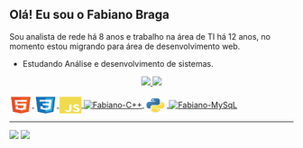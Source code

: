 ## Olá! Eu sou o Fabiano Braga

<p>Sou analista de rede há 8 anos e trabalho na área de TI há 12 anos, no momento estou migrando para área de desenvolvimento web. </p>

- Estudando Análise e desenvolvimento de sistemas.


<div align="center">
  <a href="https://github.com/Fabiano-Braga">
  <img height="180em" src="https://github-readme-stats.vercel.app/api?username=Fabiano-Braga&show_icons=true&theme=dracula&include_all_commits=true&count_private=true"/>
  <img height="180em" src="https://github-readme-stats.vercel.app/api/top-langs/?username=Fabiano-Braga&layout=compact&langs_count=7&theme=dracula"/>
</div>

<div style="display: inline_block"><br>
  <img align="center" alt="Fabiano-HTML" height="30" width="40" src="https://raw.githubusercontent.com/devicons/devicon/master/icons/html5/html5-original.svg">
  <img align="center" alt="Fabiano-CSS" height="30" width="40" src="https://raw.githubusercontent.com/devicons/devicon/master/icons/css3/css3-original.svg">
  <img align="center" alt="Fabiano-Js" height="30" width="40" src="https://raw.githubusercontent.com/devicons/devicon/master/icons/javascript/javascript-plain.svg">
  <img align="center" alt="Fabiano-C++" heigth="30" width="40" src="https://cdn.jsdelivr.net/gh/devicons/devicon/icons/cplusplus/cplusplus-original.svg" />
  <img align="center" alt="Fabiano-Python" height="30" width="40" src="https://raw.githubusercontent.com/devicons/devicon/master/icons/python/python-original.svg">
  <img align="center" alt="Fabiano-MySqL" heigth="30" width="40"  src="https://cdn.jsdelivr.net/gh/devicons/devicon/icons/mysql/mysql-original-wordmark.svg"/>
  </div>

---


 <div>
  <a href="https://www.instagram.com/fabianob09/" target="_blank"><img src="https://img.shields.io/badge/Instagram-E4405F?style=for-the-badge&logo=instagram&logoColor=white" target="_blank"></a>
  <a href="https://www.linkedin.com/in/fabiano-matheus-57a378215/" target="_blank"><img src="https://img.shields.io/badge/-LinkedIn-%230077B5?style=for-the-badge&logo=linkedin&logoColor=white" target="_blank"></a> 
 </div>
